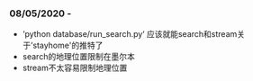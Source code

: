 ### 08/05/2020 - 
- ’python database/run_search.py‘ 应该就能search和stream关于’stayhome'的推特了
- search的地理位置限制在墨尔本
- stream不太容易限制地理位置
